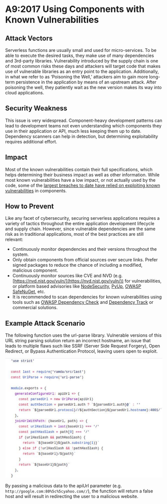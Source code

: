 # A9:2017 Using Components with Known Vulnerabilities

## Attack Vectors

Serverless functions are usually small and used for micro-services. To be able to execute the desired tasks, they make use of many dependencies and 3rd-party libraries. Vulnerability introduced by the supply chain is one of most common risks these days and attackers will target code that makes use of vulnerable libraries as an entry point to the application. Additionally, in what we refer to as ‘Poisoning the Well,’ attackers aim to gain more long-term persistence in the application by means of an upstream attack. After poisoning the well, they patiently wait as the new version makes its way into cloud applications.

## Security Weakness

This issue is very widespread. Component-heavy development patterns can lead to development teams not even understanding which components they use in their application or API, much less keeping them up to date. Dependency scanners can help in detection, but determining exploitability requires additional effort.

## Impact

Most of the known vulnerabilities contain their full specifications, which helps determining their business impact as well as other information. While most known vulnerabilities have a low impact, or not actually used by the code, some of the [largest breaches to date have relied on exploiting known vulnerabilities](https://snyk.io/blog/owasp-top-10-breaches) in components.

## How to Prevent

Like any facet of cybersecurity, securing serverless applications requires a variety of tactics throughout the entire application development lifecycle and supply chain. However, since vulnerable dependencies are the same risk as in traditional applications, most of the best practices are still relevant:

- Continuously monitor dependencies and their versions throughout the system.
- Only obtain components from official sources over secure links. Prefer signed packages to reduce the chance of including a modified, malicious component.
- Continuously monitor sources like CVE and NVD (e.g. [https://nvd.nist.gov/vuln/](https://nvd.nist.gov/vuln/)) for vulnerabilities, or platform based advisories like [NodeSecurity](https://nodesecurity.io/advisories), [PyUp](https://pyup.io/safety/), [OWASP SafeNuGet](https://www.owasp.org/index.php/OWASP_SafeNuGet), etc.
- It is recommended to scan dependencies for known vulnerabilities using tools such as [OWASP Dependency Check](https://www.owasp.org/index.php/OWASP_Dependency_Check) and [Dependency Track](https://www.owasp.org/index.php/OWASP_Dependency_Track_Project) or commercial solutions.

## Example Attack Scenario

The following function uses the url-parse library. Vulnerable versions of this URL string parsing solution return an incorrect hostname, an issue that leads to multiple flaws such like SSRF (Server Side Request Forgery), Open Redirect, or Bypass Authentication Protocol, leaving users open to exploit.

![Known Vulns](images/0xa9-known-vulns.png)

By passing a malicious data to the apiUrl parameter (e.g. `http://google.com:80%5c%5cyahoo.com//`), the function will return a false host and will result in redirecting the user to a malicious website.